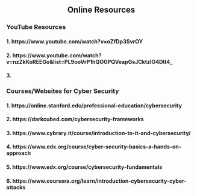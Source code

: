 <h2 align="center">Online Resources</h2>
<h3>YouTube Resources </h3>
<h4>1.  https://www.youtube.com/watch?v=oZfDp3SvrOY</h4>
<h4>2.  https://www.youtube.com/watch?v=nzZkKoREEGo&list=PL9ooVrP1hQOGPQVeapGsJCktzIO4DtI4_</h4>
<h4>3.  </h4>
<h3>Courses/Websites for Cyber Security </h3>
<h4>1. https://online.stanford.edu/professional-education/cybersecurity</h4>
<h4>2. https://darkcubed.com/cybersecurity-frameworks</h4>
<h4>3. https://www.cybrary.it/course/introduction-to-it-and-cybersecurity/</h4>
<h4>4. https://www.edx.org/course/cyber-security-basics-a-hands-on-approach</h4>
<h4>5. https://www.edx.org/course/cybersecurity-fundamentals</h4>
<h4>6. https://www.coursera.org/learn/introduction-cybersecurity-cyber-attacks</h4>
